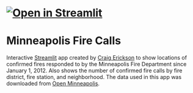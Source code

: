 # [![Open in Streamlit](https://static.streamlit.io/badges/streamlit_badge_black_white.svg)](https://share.streamlit.io/cerickson30/minneapolis_fire_calls/main)

# Minneapolis Fire Calls

Interactive [Streamlit](https://streamlit.io/) app created by [Craig Erickson](https://cerickson30.github.io) to show locations of confirmed fires responded to by the Minneapolis Fire Department since January 1, 2012. Also shows the number of confirmed fire calls by fire district, fire station, and neighborhood. The data used in this app was downloaded from [Open Minneapolis](https://opendata.minneapolismn.gov/).